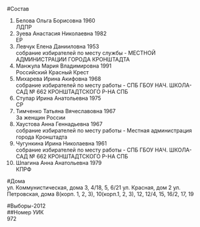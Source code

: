#Состав  
1. Белова Ольга Борисовна 1960  
    ЛДПР  
2. Зуева Анастасия Николаевна 1982  
    ЕР  
3. Левчук Елена Данииловна 1953  
    собрание избирателей по месту службы - МЕСТНОЙ АДМИНИСТРАЦИИ ГОРОДА КРОНШТАДТА  
4. Манжула Мария Владимировна 1991  
    Российский Красный Крест  
5. Михарева Ирина Акифовна 1968  
    собрание избирателей по месту работы - СПБ ГБОУ НАЧ. ШКОЛА- САД № 662 КРОНШТАДТСКОГО Р-НА СПБ  
6. Ступар Ирина Анатольевна 1975  
    СР  
7. Тимченко Татьяна Вячеславовна 1967  
    За женщин России  
8. Хаустова Анна Геннадьевна 1967  
    собрание избирателей по месту работы - Местная администрация города Кронштадта  
9. Чугункина Ирина Николаевна 1961  
    собрание избирателей по месту работы - СПБ ГБОУ НАЧ. ШКОЛА- САД № 662 КРОНШТАДТСКОГО Р-НА СПБ  
10. Шпагина Анна Анатольевна 1979  
    КПРФ  
  
#Дома  
ул. Коммунистическая, дома 3, 4/18, 5, 6/21 ул. Красная, дом 2 ул. Петровская, дома 8(корп. 1, 2, 3), 10(корп.1, 2, 3), 12, 12/4, 15, 16/2, 17, 19  
  
#Выборы-2012  
##Номер УИК  
972  
